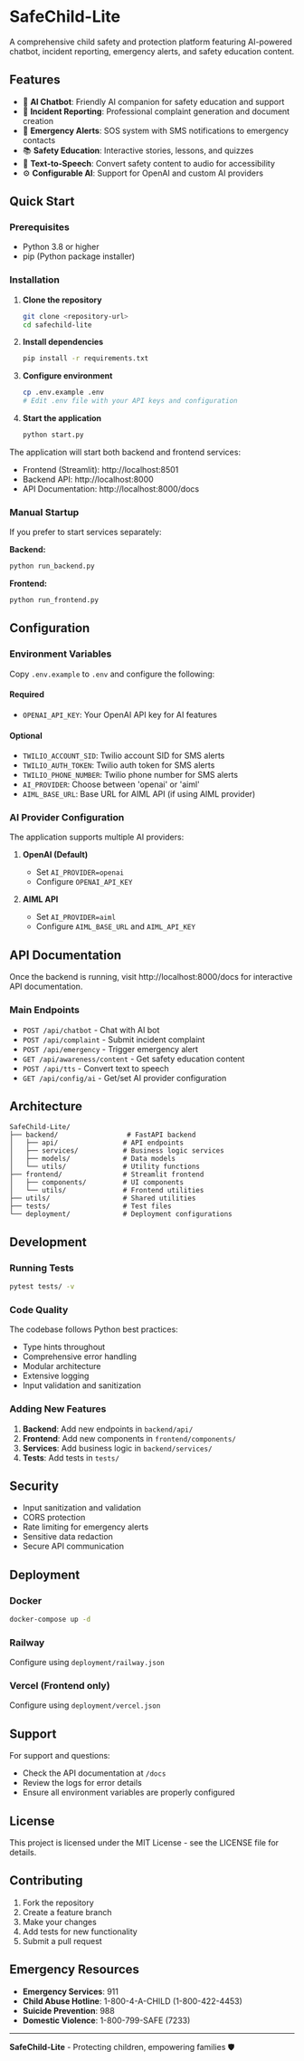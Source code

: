 # SafeChild-Lite

A comprehensive child safety and protection platform featuring AI-powered chatbot, incident reporting, emergency alerts, and safety education content.

## Features

- 🤖 **AI Chatbot**: Friendly AI companion for safety education and support
- 📝 **Incident Reporting**: Professional complaint generation and document creation
- 🚨 **Emergency Alerts**: SOS system with SMS notifications to emergency contacts
- 📚 **Safety Education**: Interactive stories, lessons, and quizzes
- 🎵 **Text-to-Speech**: Convert safety content to audio for accessibility
- ⚙️ **Configurable AI**: Support for OpenAI and custom AI providers

## Quick Start

### Prerequisites

- Python 3.8 or higher
- pip (Python package installer)

### Installation

1. **Clone the repository**
   ```bash
   git clone <repository-url>
   cd safechild-lite
   ```

2. **Install dependencies**
   ```bash
   pip install -r requirements.txt
   ```

3. **Configure environment**
   ```bash
   cp .env.example .env
   # Edit .env file with your API keys and configuration
   ```

4. **Start the application**
   ```bash
   python start.py
   ```

The application will start both backend and frontend services:
- Frontend (Streamlit): http://localhost:8501
- Backend API: http://localhost:8000
- API Documentation: http://localhost:8000/docs

### Manual Startup

If you prefer to start services separately:

**Backend:**
```bash
python run_backend.py
```

**Frontend:**
```bash
python run_frontend.py
```

## Configuration

### Environment Variables

Copy `.env.example` to `.env` and configure the following:

#### Required
- `OPENAI_API_KEY`: Your OpenAI API key for AI features

#### Optional
- `TWILIO_ACCOUNT_SID`: Twilio account SID for SMS alerts
- `TWILIO_AUTH_TOKEN`: Twilio auth token for SMS alerts
- `TWILIO_PHONE_NUMBER`: Twilio phone number for SMS alerts
- `AI_PROVIDER`: Choose between 'openai' or 'aiml'
- `AIML_BASE_URL`: Base URL for AIML API (if using AIML provider)

### AI Provider Configuration

The application supports multiple AI providers:

1. **OpenAI (Default)**
   - Set `AI_PROVIDER=openai`
   - Configure `OPENAI_API_KEY`

2. **AIML API**
   - Set `AI_PROVIDER=aiml`
   - Configure `AIML_BASE_URL` and `AIML_API_KEY`

## API Documentation

Once the backend is running, visit http://localhost:8000/docs for interactive API documentation.

### Main Endpoints

- `POST /api/chatbot` - Chat with AI bot
- `POST /api/complaint` - Submit incident complaint
- `POST /api/emergency` - Trigger emergency alert
- `GET /api/awareness/content` - Get safety education content
- `POST /api/tts` - Convert text to speech
- `GET /api/config/ai` - Get/set AI provider configuration

## Architecture

```
SafeChild-Lite/
├── backend/                 # FastAPI backend
│   ├── api/                # API endpoints
│   ├── services/           # Business logic services
│   ├── models/             # Data models
│   └── utils/              # Utility functions
├── frontend/               # Streamlit frontend
│   ├── components/         # UI components
│   └── utils/              # Frontend utilities
├── utils/                  # Shared utilities
├── tests/                  # Test files
└── deployment/             # Deployment configurations
```

## Development

### Running Tests

```bash
pytest tests/ -v
```

### Code Quality

The codebase follows Python best practices:
- Type hints throughout
- Comprehensive error handling
- Modular architecture
- Extensive logging
- Input validation and sanitization

### Adding New Features

1. **Backend**: Add new endpoints in `backend/api/`
2. **Frontend**: Add new components in `frontend/components/`
3. **Services**: Add business logic in `backend/services/`
4. **Tests**: Add tests in `tests/`

## Security

- Input sanitization and validation
- CORS protection
- Rate limiting for emergency alerts
- Sensitive data redaction
- Secure API communication

## Deployment

### Docker

```bash
docker-compose up -d
```

### Railway

Configure using `deployment/railway.json`

### Vercel (Frontend only)

Configure using `deployment/vercel.json`

## Support

For support and questions:
- Check the API documentation at `/docs`
- Review the logs for error details
- Ensure all environment variables are properly configured

## License

This project is licensed under the MIT License - see the LICENSE file for details.

## Contributing

1. Fork the repository
2. Create a feature branch
3. Make your changes
4. Add tests for new functionality
5. Submit a pull request

## Emergency Resources

- **Emergency Services**: 911
- **Child Abuse Hotline**: 1-800-4-A-CHILD (1-800-422-4453)
- **Suicide Prevention**: 988
- **Domestic Violence**: 1-800-799-SAFE (7233)

---

**SafeChild-Lite** - Protecting children, empowering families 🛡️